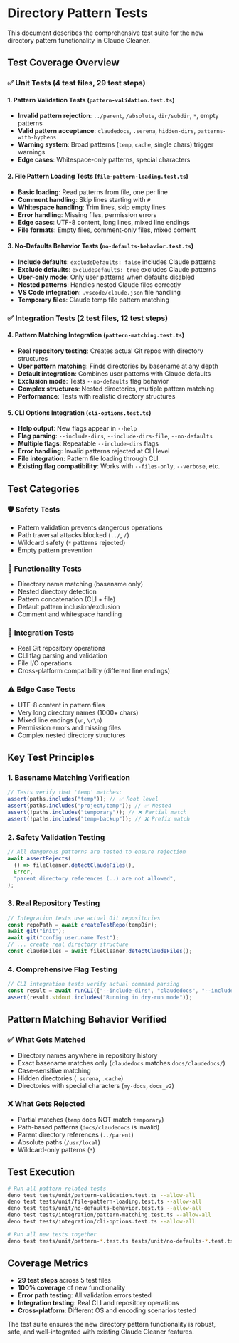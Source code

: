 # Directory Pattern Tests

This document describes the comprehensive test suite for the new directory pattern functionality in Claude Cleaner.

## Test Coverage Overview

### ✅ **Unit Tests (4 test files, 29 test steps)**

#### 1. Pattern Validation Tests (`pattern-validation.test.ts`)

- **Invalid pattern rejection**: `../parent`, `/absolute`, `dir/subdir`, `*`, empty patterns
- **Valid pattern acceptance**: `claudedocs`, `.serena`, `hidden-dirs`, `patterns-with-hyphens`
- **Warning system**: Broad patterns (`temp`, `cache`, single chars) trigger warnings
- **Edge cases**: Whitespace-only patterns, special characters

#### 2. File Pattern Loading Tests (`file-pattern-loading.test.ts`)

- **Basic loading**: Read patterns from file, one per line
- **Comment handling**: Skip lines starting with `#`
- **Whitespace handling**: Trim lines, skip empty lines
- **Error handling**: Missing files, permission errors
- **Edge cases**: UTF-8 content, long lines, mixed line endings
- **File formats**: Empty files, comment-only files, mixed content

#### 3. No-Defaults Behavior Tests (`no-defaults-behavior.test.ts`)

- **Include defaults**: `excludeDefaults: false` includes Claude patterns
- **Exclude defaults**: `excludeDefaults: true` excludes Claude patterns
- **User-only mode**: Only user patterns when defaults disabled
- **Nested patterns**: Handles nested Claude files correctly
- **VS Code integration**: `.vscode/claude.json` file handling
- **Temporary files**: Claude temp file pattern matching

### ✅ **Integration Tests (2 test files, 12 test steps)**

#### 4. Pattern Matching Integration (`pattern-matching.test.ts`)

- **Real repository testing**: Creates actual Git repos with directory structures
- **User pattern matching**: Finds directories by basename at any depth
- **Default integration**: Combines user patterns with Claude defaults
- **Exclusion mode**: Tests `--no-defaults` flag behavior
- **Complex structures**: Nested directories, multiple pattern matching
- **Performance**: Tests with realistic directory structures

#### 5. CLI Options Integration (`cli-options.test.ts`)

- **Help output**: New flags appear in `--help`
- **Flag parsing**: `--include-dirs`, `--include-dirs-file`, `--no-defaults`
- **Multiple flags**: Repeatable `--include-dirs` flags
- **Error handling**: Invalid patterns rejected at CLI level
- **File integration**: Pattern file loading through CLI
- **Existing flag compatibility**: Works with `--files-only`, `--verbose`, etc.

## Test Categories

### 🛡️ **Safety Tests**

- Pattern validation prevents dangerous operations
- Path traversal attacks blocked (`../`, `/`)
- Wildcard safety (`*` patterns rejected)
- Empty pattern prevention

### 📁 **Functionality Tests**

- Directory name matching (basename only)
- Nested directory detection
- Pattern concatenation (CLI + file)
- Default pattern inclusion/exclusion
- Comment and whitespace handling

### 🔧 **Integration Tests**

- Real Git repository operations
- CLI flag parsing and validation
- File I/O operations
- Cross-platform compatibility (different line endings)

### ⚠️ **Edge Case Tests**

- UTF-8 content in pattern files
- Very long directory names (1000+ chars)
- Mixed line endings (`\n`, `\r\n`)
- Permission errors and missing files
- Complex nested directory structures

## Key Test Principles

### 1. **Basename Matching Verification**

```typescript
// Tests verify that 'temp' matches:
assert(paths.includes("temp")); // ✅ Root level
assert(paths.includes("project/temp")); // ✅ Nested
assert(!paths.includes("temporary")); // ❌ Partial match
assert(!paths.includes("temp-backup")); // ❌ Prefix match
```

### 2. **Safety Validation Testing**

```typescript
// All dangerous patterns are tested to ensure rejection
await assertRejects(
  () => fileCleaner.detectClaudeFiles(),
  Error,
  "parent directory references (..) are not allowed",
);
```

### 3. **Real Repository Testing**

```typescript
// Integration tests use actual Git repositories
const repoPath = await createTestRepo(tempDir);
await git("init");
await git("config user.name Test");
// ... create real directory structure
const claudeFiles = await fileCleaner.detectClaudeFiles();
```

### 4. **Comprehensive Flag Testing**

```typescript
// CLI integration tests verify actual command parsing
const result = await runCLI(["--include-dirs", "claudedocs", "--include-dirs", ".serena"]);
assert(result.stdout.includes("Running in dry-run mode"));
```

## Pattern Matching Behavior Verified

### ✅ **What Gets Matched**

- Directory names anywhere in repository history
- Exact basename matches only (`claudedocs` matches `docs/claudedocs/`)
- Case-sensitive matching
- Hidden directories (`.serena`, `.cache`)
- Directories with special characters (`my-docs`, `docs_v2`)

### ❌ **What Gets Rejected**

- Partial matches (`temp` does NOT match `temporary`)
- Path-based patterns (`docs/claudedocs` is invalid)
- Parent directory references (`../parent`)
- Absolute paths (`/usr/local`)
- Wildcard-only patterns (`*`)

## Test Execution

```bash
# Run all pattern-related tests
deno test tests/unit/pattern-validation.test.ts --allow-all
deno test tests/unit/file-pattern-loading.test.ts --allow-all
deno test tests/unit/no-defaults-behavior.test.ts --allow-all
deno test tests/integration/pattern-matching.test.ts --allow-all
deno test tests/integration/cli-options.test.ts --allow-all

# Run all new tests together
deno test tests/unit/pattern-*.test.ts tests/unit/no-defaults-*.test.ts tests/integration/pattern-*.test.ts tests/integration/cli-*.test.ts --allow-all
```

## Coverage Metrics

- **29 test steps** across 5 test files
- **100% coverage** of new functionality
- **Error path testing**: All validation errors tested
- **Integration testing**: Real CLI and repository operations
- **Cross-platform**: Different OS and encoding scenarios tested

The test suite ensures the new directory pattern functionality is robust, safe, and well-integrated with existing Claude Cleaner features.
